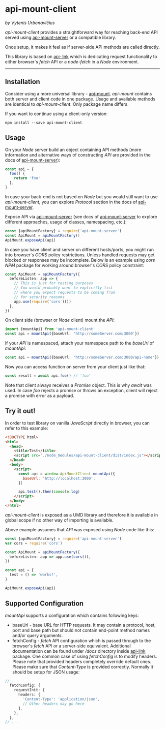 # api-mount-client

_by Vytenis Urbonavičius_

_api-mount-client_ provides a straightforward way for reaching back-end API served using [api-mount-server](http://npmjs.com/package/api-mount-server) or a compatible library.

Once setup, it makes it feel as if server-side API methods are called directly.

This library is based on [api-link](http://npmjs.com/package/api-link) which is dedicating request functionality to either browser's _fetch_ API or a _node-fetch_ in a _Node_ environment.

---

## Installation

Consider using a more universal library - [api-mount](http://npmjs.com/package/api-mount). _api-mount_ contains both server and client code in one package. Usage and available methods are identical to _api-mount-client_. Only package name differs.

If you want to continue using a client-only version:

```
npm install --save api-mount-client
```

## Usage

On your _Node_ server build an object containing API methods (more information and alternative ways of constructing _API_ are provided in the docs of [api-mount-server](http://npmjs.com/package/api-mount-server)):

```typescript
const api = {
  foo() {
    return 'foo'
  },
}
```

In case your back-end is not based on _Node_ but you would still want to use _api-mount-client_, you can explore _Protocol_ section in the docs of [api-mount-server](http://npmjs.com/package/api-mount-server).

Expose API via [api-mount-server](http://npmjs.com/package/api-mount-server) (see docs of [api-mount-server](http://npmjs.com/package/api-mount-server) to explore different approaches, usage of classes, namespacing, etc.):

```typescript
const {apiMountFactory} = require('api-mount-server')
const ApiMount = apiMountFactory()
ApiMount.exposeApi(api)
```

In case you have client and server on different hosts/ports, you might run into browser's _CORS_ policy restrictions. Unless handled requests may get blocked or responses may be incomplete. Below is an example using _cors_ _NPM_ package for working around browser's _CORS_ policy constraint:

```typescript
const ApiMount = apiMountFactory({
  beforeListen: app => {
    // This is just for testing purposes
    // You would probably want to explicitly list
    // where you expect requests to be coming from
    // for security reasons
    app.use(require('cors')())
  },
})
```

On client side (browser or _Node_ client) mount the _API_:

```typescript
import {mountApi} from 'api-mount-client'
const api = mountApi({baseUrl: 'http://someServer.com:3000'})
```

If your _API_ is namespaced, attach your namespace path to the _baseUrl_ of _mountApi_:

```typescript
const api = mountApi({baseUrl: 'http://someServer.com:3000/api-name'})
```

Now you can access function on server from your client just like that:

```typescript
const result = await api.foo() // 'foo'
```

Note that client always receives a _Promise_ object. This is why _await_ was used. In case _foo_ rejects a promise or throws an exception, client will reject a promise with error as a payload.

## Try it out!

In order to test library on vanilla _JavaScript_ directly in browser, you can refer to this example:

```html
<!DOCTYPE html>
<html>
  <head>
    <title>Test</title>
    <script src="./node_modules/api-mount-client/dist/index.js"></script>
  </head>
  <body>
    <script>
      const api = window.ApiMountClient.mountApi({
        baseUrl: 'http://localhost:3000',
      })

      api.test().then(console.log)
    </script>
  </body>
</html>
```

_api-mount-client_ is exposed as a UMD library and therefore it is available in global scope if no other way of importing is available.

Above example assumes that _API_ was exposed using _Node_ code like this:

```typescript
const {apiMountFactory} = require('api-mount-server')
var cors = require('cors')

const ApiMount = apiMountFactory({
  beforeListen: app => app.use(cors()),
})

const api = {
  test = () => 'works!',
}

ApiMount.exposeApi(api)
```

## Supported Configuration

_mountApi_ supports a configuration which contains following keys:

- baseUrl - base URL for HTTP requests. It may contain a protocol, host, port and base path but should not contain end-point method names and/or query arguments.
- fetchConfig - _fetch_ API configuration which is passed through to the browser's _fetch_ API or a server-side equivalent. Additional documentation can be found under _/docs_ directory inside [api-link](http://npmjs.com/package/api-link) package. One common case of using _fetchConfig_ is to modify headers. Please note that provided headers completely override default ones. Please make sure that _Content-Type_ is provided correctly. Normally it should be setup for JSON usage:

```typescript
// ...
  fetchConfig: {
    requestInit: {
      headers: {
        'Content-Type': 'application/json',
        // Other headers may go here
      },
    },
  },
// ...
```
